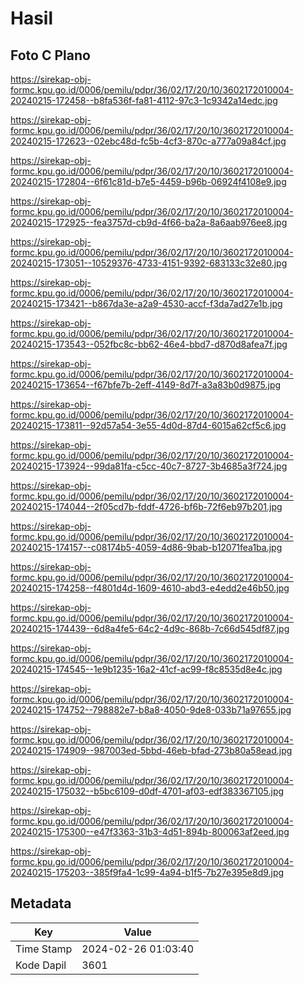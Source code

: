 # Hasil

## Foto C Plano

https://sirekap-obj-formc.kpu.go.id/0006/pemilu/pdpr/36/02/17/20/10/3602172010004-20240215-172458--b8fa536f-fa81-4112-97c3-1c9342a14edc.jpg

https://sirekap-obj-formc.kpu.go.id/0006/pemilu/pdpr/36/02/17/20/10/3602172010004-20240215-172623--02ebc48d-fc5b-4cf3-870c-a777a09a84cf.jpg

https://sirekap-obj-formc.kpu.go.id/0006/pemilu/pdpr/36/02/17/20/10/3602172010004-20240215-172804--6f61c81d-b7e5-4459-b96b-06924f4108e9.jpg

https://sirekap-obj-formc.kpu.go.id/0006/pemilu/pdpr/36/02/17/20/10/3602172010004-20240215-172925--fea3757d-cb9d-4f66-ba2a-8a6aab976ee8.jpg

https://sirekap-obj-formc.kpu.go.id/0006/pemilu/pdpr/36/02/17/20/10/3602172010004-20240215-173051--10529376-4733-4151-9392-683133c32e80.jpg

https://sirekap-obj-formc.kpu.go.id/0006/pemilu/pdpr/36/02/17/20/10/3602172010004-20240215-173421--b867da3e-a2a9-4530-accf-f3da7ad27e1b.jpg

https://sirekap-obj-formc.kpu.go.id/0006/pemilu/pdpr/36/02/17/20/10/3602172010004-20240215-173543--052fbc8c-bb62-46e4-bbd7-d870d8afea7f.jpg

https://sirekap-obj-formc.kpu.go.id/0006/pemilu/pdpr/36/02/17/20/10/3602172010004-20240215-173654--f67bfe7b-2eff-4149-8d7f-a3a83b0d9875.jpg

https://sirekap-obj-formc.kpu.go.id/0006/pemilu/pdpr/36/02/17/20/10/3602172010004-20240215-173811--92d57a54-3e55-4d0d-87d4-6015a62cf5c6.jpg

https://sirekap-obj-formc.kpu.go.id/0006/pemilu/pdpr/36/02/17/20/10/3602172010004-20240215-173924--99da81fa-c5cc-40c7-8727-3b4685a3f724.jpg

https://sirekap-obj-formc.kpu.go.id/0006/pemilu/pdpr/36/02/17/20/10/3602172010004-20240215-174044--2f05cd7b-fddf-4726-bf6b-72f6eb97b201.jpg

https://sirekap-obj-formc.kpu.go.id/0006/pemilu/pdpr/36/02/17/20/10/3602172010004-20240215-174157--c08174b5-4059-4d86-9bab-b12071fea1ba.jpg

https://sirekap-obj-formc.kpu.go.id/0006/pemilu/pdpr/36/02/17/20/10/3602172010004-20240215-174258--f4801d4d-1609-4610-abd3-e4edd2e46b50.jpg

https://sirekap-obj-formc.kpu.go.id/0006/pemilu/pdpr/36/02/17/20/10/3602172010004-20240215-174439--6d8a4fe5-64c2-4d9c-868b-7c66d545df87.jpg

https://sirekap-obj-formc.kpu.go.id/0006/pemilu/pdpr/36/02/17/20/10/3602172010004-20240215-174545--1e9b1235-16a2-41cf-ac99-f8c8535d8e4c.jpg

https://sirekap-obj-formc.kpu.go.id/0006/pemilu/pdpr/36/02/17/20/10/3602172010004-20240215-174752--798882e7-b8a8-4050-9de8-033b71a97655.jpg

https://sirekap-obj-formc.kpu.go.id/0006/pemilu/pdpr/36/02/17/20/10/3602172010004-20240215-174909--987003ed-5bbd-46eb-bfad-273b80a58ead.jpg

https://sirekap-obj-formc.kpu.go.id/0006/pemilu/pdpr/36/02/17/20/10/3602172010004-20240215-175032--b5bc6109-d0df-4701-af03-edf383367105.jpg

https://sirekap-obj-formc.kpu.go.id/0006/pemilu/pdpr/36/02/17/20/10/3602172010004-20240215-175300--e47f3363-31b3-4d51-894b-800063af2eed.jpg

https://sirekap-obj-formc.kpu.go.id/0006/pemilu/pdpr/36/02/17/20/10/3602172010004-20240215-175203--385f9fa4-1c99-4a94-b1f5-7b27e395e8d9.jpg


## Metadata

| Key        | Value               |
| ---------- | ------------------- |
| Time Stamp | 2024-02-26 01:03:40 |
| Kode Dapil | 3601                |



